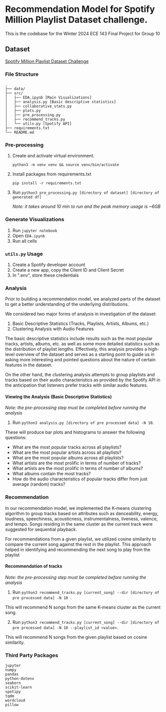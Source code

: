 # Recommendation Model for Spotify Million Playlist Dataset challenge. 
This is the codebase for the Winter 2024 ECE 143 Final Project for Group 10

## Dataset
[Spotify Million Playlist Dataset Challenge](https://www.aicrowd.com/challenges/spotify-million-playlist-dataset-challenge)

### File Structure
```
.
├── data/
├── src/
│   ├── EDA.ipynb [Main Visualizations]
│   ├── analysis.py [Basic descriptive statistics]
│   ├── collaborative_stats.py
│   ├── plots.py
│   ├── pre_processing.py 
│   ├── recommend_tracks.py
│   └── utils.py [Spotify API]
├── requirements.txt 
└── README.md
```


### Pre-processing
1. Create and activate virtual environment.
    ```
    python3 -m venv venv && source venv/bin/activate
    ```
2. Install packages from requirements.txt
    ```
    pip install -r requirements.txt
    ```
3. Run `python3 pre_processing.py [directory of dataset] [directory of generated df]`
   
   *Note: it takes around 10 min to run and the peak memory usage is ~6GB* 

### Generate Visualizations
1. Run `jupyter notebook`
2. Open `EDA.ipynb`
3. Run all cells


### `utils.py` Usage
1. Create a Spotify developer account
2. Create a new app, copy the Client ID and Client Secret
3. In ".env", store these credentials

### Analysis

Prior to building a recommendation model, we analyzed parts of the dataset to get a better understanding of the underlying distributions.

We considered two major forms of analysis in investigation of the dataset:

1. Basic Descriptive Statistics (Tracks, Playlists, Artists, Albums, etc.)
2. Clustering Analysis with Audio Features

The basic descriptive statistics include results such as the most popular tracks, artists, albums, etc. as well as some more detailed statistics such as the distribution of playlist lengths. Effectively, this analysis provides a high-level overview of the dataset and serves as a starting point to guide us in asking more interesting and pointed questions about the nature of certain features in the dataset.

On the other hand, the clustering analysis attempts to group playlists and tracks based on their audio characteristics as provided by the Spotify API in the anticipation that listeners prefer tracks with similar audio features.

#### Viewing the Analysis (Basic Descriptive Statistics)

*Note: the pre-processing step must be completed before running the analysis*

1. Run `python3 analysis.py [directory of pre processed data] -N 10`.

These will produce bar plots and histograms to answer the following questions:

- What are the most popular tracks across all playlists?
- What are the most popular artists across all playlists?
- What are the most popular albums across all playlists?
- What artists are the most prolific in terms of number of tracks?
- What artists are the most prolific in terms of number of albums?
- What albums contain the most tracks?
- How do the audio characteristics of popular tracks differ from just average (random) tracks?

### Recommendation

In our recommendation model, we implemented the K-means clustering algorithm to group tracks based on attributes such as danceability, energy, loudness, speechiness, acousticness, instrumentalness, liveness, valence, and tempo. Songs residing in the same cluster as the current track were suggested for sequential playback.

For recommendations from a given playlist, we utilized cosine similarity to compare the current song against the rest in the playlist. This approach helped in identifying and recommending the next song to play from the playlist

#### Recommendation of tracks

*Note: the pre-processing step must be completed before running the analysis*

1. Run `python3 recommend_tracks.py [current_song] --dir [directory of pre processed data] -N 10 `.

This will recommend N songs from the same K-means cluster as the current song.

2. Run `python3 recommend_tracks.py [current_song] --dir [directory of pre processed data] -N 10 --playlist_id <value>`.

This will recommend N songs from the given playlist based on cosine similarity.

### Third Party Packages
```
jupyter
numpy
pandas
python-dotenv
seaborn
scikit-learn
spotipy
tqdm
wordcloud
pillow
```

